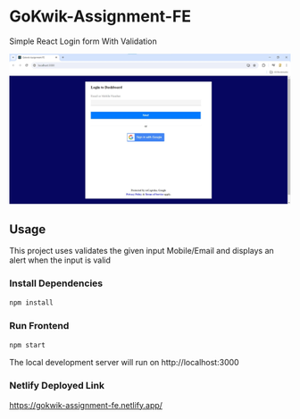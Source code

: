 # GoKwik-Assignment-FE
Simple React Login form With Validation


<img src="public/screen_assignment.jpg" />

## Usage

This project uses validates the given input Mobile/Email and displays an alert when the input is valid

### Install Dependencies

```bash
npm install
```

### Run Frontend
```bash
npm start
```
The local development server will run on http://localhost:3000

### Netlify Deployed Link

https://gokwik-assignment-fe.netlify.app/
